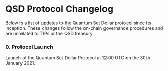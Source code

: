 # QSD Protocol Changelog

Below is a list of updates to the Quantum Set Dollar protocol since its inception. These changes follow the on-chain governance procedures and are unrelated to TIPs or the QSD treasury.

### 0. Protocol Launch

Launch of the Quantum Set Dollar Protocol at 12:00 UTC on the 30th January 2021.


